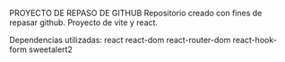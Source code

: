 PROYECTO DE REPASO DE GITHUB
Repositorio creado con fines de repasar github.
Proyecto de vite y react.

Dependencias utilizadas:
react
react-dom
react-router-dom
react-hook-form
sweetalert2
